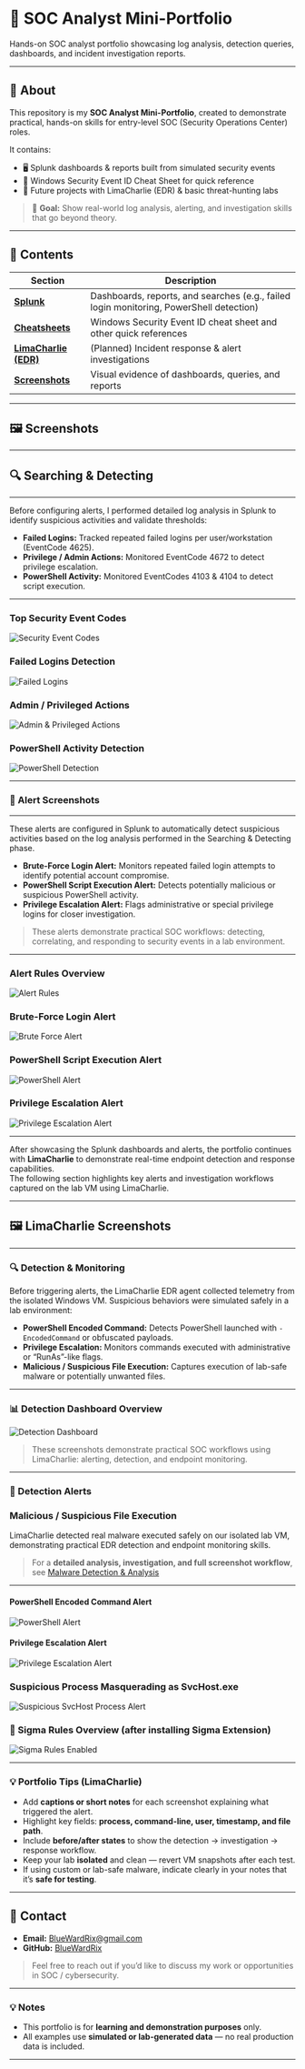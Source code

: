 # 🔐 SOC Analyst Mini-Portfolio

Hands-on SOC analyst portfolio showcasing log analysis, detection queries, dashboards, and incident investigation reports.

---

## 📌 About
This repository is my **SOC Analyst Mini-Portfolio**, created to demonstrate practical, hands-on skills for entry-level SOC (Security Operations Center) roles.  

It contains:
- 🖥️ Splunk dashboards & reports built from simulated security events  
- 📄 Windows Security Event ID Cheat Sheet for quick reference  
- 🚀 Future projects with LimaCharlie (EDR) & basic threat-hunting labs  

> 🎯 **Goal:** Show real-world log analysis, alerting, and investigation skills that go beyond theory.

---

## 📂 Contents
| Section | Description |
|---------|-------------|
| [**Splunk**](https://github.com/BlueWardRix/SOC-Analyst-Mini-Portfolio/tree/main/01-Splunk) | Dashboards, reports, and searches (e.g., failed login monitoring, PowerShell detection) |
| [**Cheatsheets**](https://github.com/BlueWardRix/SOC-Analyst-Mini-Portfolio/tree/main/02-Cheatsheets) | Windows Security Event ID cheat sheet and other quick references |
| [**LimaCharlie (EDR)**](https://github.com/BlueWardRix/SOC-Analyst-Mini-Portfolio/tree/main/03-LimaCharlie-EDR) | (Planned) Incident response & alert investigations |
| [**Screenshots**](https://github.com/BlueWardRix/SOC-Analyst-Mini-Portfolio/tree/main/04-Screenshots) | Visual evidence of dashboards, queries, and reports |

---

## 🖼️ Screenshots
---

## 🔍 Searching & Detecting
---
Before configuring alerts, I performed detailed log analysis in Splunk to identify suspicious activities and validate thresholds:

- **Failed Logins:** Tracked repeated failed logins per user/workstation (EventCode 4625).  
- **Privilege / Admin Actions:** Monitored EventCode 4672 to detect privilege escalation.  
- **PowerShell Activity:** Monitored EventCodes 4103 & 4104 to detect script execution.

---

### Top Security Event Codes
![Security Event Codes](04-Screenshots/Splunk/Dashboards/01-Security_Event_Codes.png)

### Failed Logins Detection
![Failed Logins](04-Screenshots/Splunk/Dashboards/02-Failed_logins.png)

### Admin / Privileged Actions
![Admin & Privileged Actions](04-Screenshots/Splunk/Dashboards/03-Admin_&_Privileged_Actions.png)

### PowerShell Activity Detection
![PowerShell Detection](04-Screenshots/Splunk/Dashboards/04-Powershell_detect.png)

---

### 🚨 Alert Screenshots
---
These alerts are configured in Splunk to automatically detect suspicious activities based on the log analysis performed in the Searching & Detecting phase.  

- **Brute-Force Login Alert:** Monitors repeated failed login attempts to identify potential account compromise.  
- **PowerShell Script Execution Alert:** Detects potentially malicious or suspicious PowerShell activity.  
- **Privilege Escalation Alert:** Flags administrative or special privilege logins for closer investigation.  

> These alerts demonstrate practical SOC workflows: detecting, correlating, and responding to security events in a lab environment.
---

### Alert Rules Overview
![Alert Rules](04-Screenshots/Splunk/Alerts/01-Alert_Rules.png)

### Brute-Force Login Alert
![Brute Force Alert](04-Screenshots/Splunk/Alerts/02-Brute_Force_Login_Detection.png)

### PowerShell Script Execution Alert
![PowerShell Alert](04-Screenshots/Splunk/Alerts/03-PowerShell_Alerts.png)

### Privilege Escalation Alert
![Privilege Escalation Alert](04-Screenshots/Splunk/Alerts/04-Privilege_Escalation.png)

---

After showcasing the Splunk dashboards and alerts, the portfolio continues with **LimaCharlie** to demonstrate real-time endpoint detection and response capabilities.  
The following section highlights key alerts and investigation workflows captured on the lab VM using LimaCharlie.

---

## 🖼️ LimaCharlie Screenshots
---

### 🔍 Detection & Monitoring
Before triggering alerts, the LimaCharlie EDR agent collected telemetry from the isolated Windows VM. Suspicious behaviors were simulated safely in a lab environment:

- **PowerShell Encoded Command:** Detects PowerShell launched with `-EncodedCommand` or obfuscated payloads.  
- **Privilege Escalation:** Monitors commands executed with administrative or “RunAs”-like flags.  
- **Malicious / Suspicious File Execution:** Captures execution of lab-safe malware or potentially unwanted files.

---

### 📊 Detection Dashboard Overview
![Detection Dashboard](04-Screenshots/LimaCharlie/Dashboards/Dashboard_Overview.png)

> These screenshots demonstrate practical SOC workflows using LimaCharlie: alerting, detection, and endpoint monitoring.

---

### 🚨 Detection Alerts

### Malicious / Suspicious File Execution

LimaCharlie detected real malware executed safely on our isolated lab VM, demonstrating practical EDR detection and endpoint monitoring skills.

> For a **detailed analysis, investigation, and full screenshot workflow**, see [Malware Detection & Analysis](03-LimaCharlie-EDR/Malware/Malware_Detection.md)

---

#### PowerShell Encoded Command Alert
![PowerShell Alert](04-Screenshots/LimaCharlie/Alerts/PowerShell_Encoded_Command_Alert.png)

#### Privilege Escalation Alert
![Privilege Escalation Alert](04-Screenshots/LimaCharlie/Alerts/Privilege_Escalation_Alert.png)

### Suspicious Process Masquerading as SvcHost.exe
![Suspicious SvcHost Process Alert](04-Screenshots/LimaCharlie/Alerts/My_Detection_Rule.png)

### 📜  Sigma Rules Overview (after installing Sigma Extension)
![Sigma Rules Enabled](04-Screenshots/LimaCharlie/Dashboards/Sigma_Rules.png)

---

### 💡 Portfolio Tips (LimaCharlie)
- Add **captions or short notes** for each screenshot explaining what triggered the alert.  
- Highlight key fields: **process, command-line, user, timestamp, and file path**.  
- Include **before/after states** to show the detection → investigation → response workflow.  
- Keep your lab **isolated** and clean — revert VM snapshots after each test.  
- If using custom or lab-safe malware, indicate clearly in your notes that it’s **safe for testing**.  

---

## 📧 Contact
- **Email:** [BlueWardRix@gmail.com](mailto:BlueWardRix@gmail.com)  
- **GitHub:** [BlueWardRix](https://github.com/BlueWardRix)

> Feel free to reach out if you’d like to discuss my work or opportunities in SOC / cybersecurity.

---

### 💡 Notes
- This portfolio is for **learning and demonstration purposes** only.  
- All examples use **simulated or lab-generated data** — no real production data is included.

---
